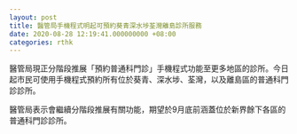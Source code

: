 ```yaml
---
layout: post
title: 醫管局手機程式明起可預約葵青深水埗荃灣離島診所服務
date: 2020-08-28 12:19:41.000000000 +08:00
categories: rthk
---
```


醫管局現正分階段推展「預約普通科門診」手機程式功能至更多地區的診所。今日起市民可使用手機程式預約所有位於葵青、深水埗、荃灣，以及離島區的普通科門診診所。

醫管局表示會繼續分階段推展有關功能，期望於9月底前涵蓋位於新界餘下各區的普通科門診診所。
